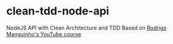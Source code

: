 # clean-tdd-node-api
NodeJS API with Clean Architecture and TDD
Based on [Rodrigo Manguinho's YouTube course](https://www.youtube.com/playlist?list=PL9aKtVrF05DyEwK5kdvzrYXFdpZfj1dsG)
